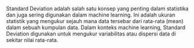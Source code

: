 Standard Deviation adalah salah satu konsep yang penting dalam statistika dan juga sering digunakan dalam machine learning. Ini adalah ukuran statistik yang mengukur sejauh mana data tersebar dari rata-rata (mean) dalam sebuah kumpulan data. Dalam konteks machine learning, Standard Deviation digunakan untuk mengukur variabilitas atau dispersi data di sekitar nilai rata-rata.
